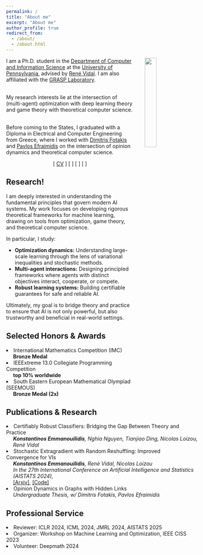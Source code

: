 ```yaml
---
permalink: /
title: "About me"
excerpt: "About me"
author_profile: true
redirect_from: 
  - /about/
  - /about.html
---
```

<p><img src="../images/bio1.jpg" width="25%" style="margin-left: 30px; float:right; margin-bottom: 10px;">
<span>
I am a Ph.D. student in the 
    <a href="https://www.cis.upenn.edu/">Department of Computer and Information Science</a> at the 
    <a href="https://www.upenn.edu/">University of Pennsylvania</a>, advised by 
    <a href="http://vision.jhu.edu/rvidal.html">René Vidal</a>. 
    I am also affiliated with the <a href="https://www.grasp.upenn.edu/">GRASP Laboratory</a>.
    <br>
<br>

My research interests lie at the intersection of (multi-agent) optimization with deep learning theory and game theory with theoretical computer science.
<br>
<br>

Before coming to the States, I graduated with a Diploma in Electrical and Computer Engineering from Greece, where I worked with <a href="http://www.softlab.ntua.gr/~fotakis/">Dimitris Fotakis</a> and <a href="https://euclid.ee.duth.gr/">Pavlos Efraimidis</a> on the intersection of opinion dynamics and theoretical computer science. 
</span>
</p>
<div style="text-align: center; margin-right: 10%">
  [ <a href="/_pages/Resume_Emmanouilidis_Konstantinos.pdf">CV</a> ]   
  [ <a href="mailto:emmanouilidis.kons@gmail.com"><i class="fas fa-envelope"></i></a> ]  
  [ <a href="http://www.linkedin.com/in/emmanouilidisk/"><i class="fab fa-linkedin"></i></a> ]   
  [ <a href="https://github.com/emmanouilidisk"><i class="fab fa-github"></i></a> ]  
</div>
<h2>Research!</h2>
<!--I am deeply passionate about understanding how AI really works at a foundational level. My research focuses on building the theoretical foundations that shape today’s learning systems, using a blend of algorithmic ideas and optimization techniques. I believe that only with a solid understanding and a strong scientific framework can we ensure the safe, reliable, and impactful integration of AI into our everyday lives.   
I am, also, fascinated by the dynamics in multi-agent environments, where (AI) agents interact and make decisions based on their individual goals and incentives. In such complex environments, I enjoy merging game theory with optimization to orchestrate meaningful interactions between agents, ensuring that the whole system functions effectively. 
<!-- If you are interested in any of the above ideas, feel free to send me an <a href="mailto:emmanouilidis.kons@gmail.com">email</a>!  
-->

I am deeply interested in understanding the fundamental principles that govern modern AI systems. My work focuses on developing rigorous theoretical frameworks for machine learning, drawing on tools from optimization, game theory, and theoretical computer science.  

In particular, I study:  
- **Optimization dynamics:** Understanding large-scale learning through the lens of variational inequalities and stochastic methods.  
- **Multi-agent interactions:** Designing principled frameworks where agents with distinct objectives interact, cooperate, or compete.
- **Robust learning systems:** Building certifiable guarantees for safe and reliable AI.   

Ultimately, my goal is to bridge theory and practice to ensure that AI is not only powerful, but also trustworthy and beneficial in real-world settings.  

<h2>Selected Honors & Awards</h2>  
<li>International Mathematics Competition (IMC)  
  <br> <span style="position: relative; left: +1.35em;"><b>Bronze Medal</b></span> 
</li>
<li>IEEExtreme 13.0 Collegiate Programming Competition 
  <br> <span style="position: relative; left: +1.35em;"><b>top 10% worldwide</b></span>
</li> 
<li>South Eastern European Mathematical Olympiad (SEEMOUS) 
<br> <span style="position: relative; left: +1.35em;"><b>Bronze Medal (2x) </b></span>
</li> 

<h2>Publications &amp; Research</h2>
<!-- <li>Robustifying Deep Networks through LLMs and Semantic Information (<i>under preparation</i>)
<li> Relaxed Coherence Condition for Minimization Problems (<i>under preparation</i>)
<li> Optimistic Extragradient Method with Random Reshuffling: Faster Convergence in Variational Inequalities (<i>under preparation</i>)

</li>
-->
<li>Certifiably Robust Classifiers: Bridging the Gap Between Theory and Practice
  <br> <span style="position: relative; left: +1.35em;"><i><b>Konstantinos Emmanouilidis</b>, Nghia Nguyen, Tianjiao Ding, Nicolas Loizou, Renè Vidal</i>
  <br> <i> </i>
<li>Stochastic Extragradient with Random Reshuffling: Improved Convergence for VIs
  <br> <span style="position: relative; left: +1.35em;"><i><b>Konstantinos Emmanouilidis</b>, Renè Vidal, Nicolas Loizou</i>
  <br> <i>In the 27th International Conference on Artificial Intelligence and Statistics (AISTATS 2024),   
</i>
<br> <a href="https://arxiv.org/abs/2403.07148"> [Arxiv]</a>, <a href="https://github.com/emmanouilidisk/Stochastic-ExtraGradient-with-Random-Reshuffling"> [Code] </a>
<li>Opinion Dynamics in Graphs with Hidden Links
  <br> <span style="position: relative; left: +1.35em;"><i>Undergraduate Thesis, w/ Dimitris Fotakis, Pavlos Efraimidis</i></span>
</li> 

<h2>Professional Service</h2>
<li>Reviewer: ICLR 2024, ICML 2024, JMRL 2024, AISTATS 2025
<li>Organizer: Workshop on Machine Learning and Optimization, IEEE CISS 2023
<li>Volunteer: Deepmath 2024
</li> 
